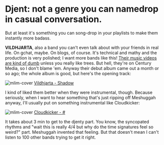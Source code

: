 # Djent: not a genre you can namedrop in casual conversation.

But at least it's something you can song-drop in your playlists to make them instantly more badass.

**VILDHJARTA**, also a band you can't even talk about with your friends in real life. On gchat, maybe. On blogs, of course. It's technical and mathy and the production is very polished; I want more bands like this! [Their music videos are kind of dumb](http://www.youtube.com/watch?v=KnaClnVnj_c&feature=relmfu) unless you really like trees. But hell, they're on Century Media, so I don't blame 'em. Anyway their debut album came out a month or so ago; the whole album is good, but here's the opening track:

![mlim-cover](/content/images/vildhjarta-masstaden.jpg "pronounced &#039;mastadon&#039;")
[Vildhjarta - Shadow](01-vildhjarta-shadow.mp3) 

I kind of liked them better when they were instrumental, though. Because seriously, when I want to hear something that's just ripping off Meshuggah anyway, I'll usually put on something instrumental like Cloudkicker:

![mlim-cover](/content/images/cloudkicker.jpg)
[Cloudkicker - #](/assets/mp3/01-.mp3)

It takes about 3 min to get to the djenty part. You know, the syncopated rhythms and "wait this is really 4/4 but why do the time signatures feel so weird?" part. Meshuggah invented that feeling. But that doesn't mean I can't listen to 100 other bands trying to get it right.
